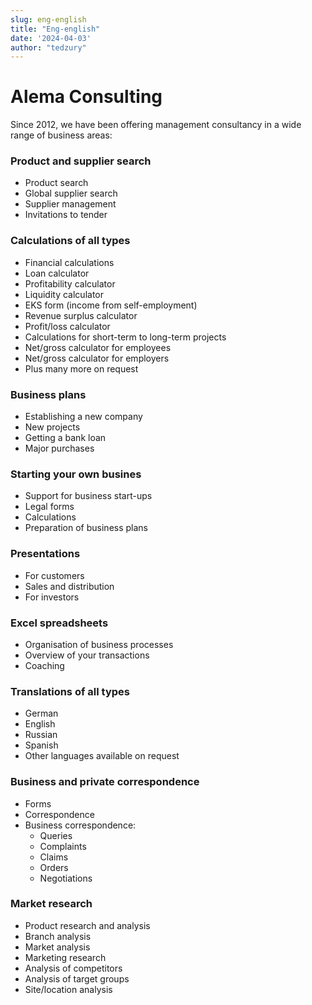 ```yaml
---
slug: eng-english
title: "Eng-english"
date: '2024-04-03'
author: "tedzury"
---
```


# Alema Consulting

Since 2012, we have been offering management consultancy in a wide range of business areas:

### Product and supplier search

- Product search
- Global supplier search
- Supplier management
- Invitations to tender


### Calculations of all types

- Financial calculations
- Loan calculator
- Profitability calculator
- Liquidity calculator
- EKS form (income from self-employment)
- Revenue surplus calculator
- Profit/loss calculator
- Calculations for short-term to long-term projects
- Net/gross calculator for employees
- Net/gross calculator for employers
- Plus many more on request


### Business plans

- Establishing a new company
- New projects
- Getting a bank loan
- Major purchases


### Starting your own busines

- Support for business start-ups
- Legal forms
- Calculations
- Preparation of business plans

### Presentations

- For customers
- Sales and distribution
- For investors

### Excel spreadsheets

- Organisation of business processes
- Overview of your transactions
- Coaching

### Translations of all types

- German
- English
- Russian
- Spanish
- Other languages available on request

### Business and private correspondence

  - Forms
  - Correspondence
  - Business correspondence:
    - Queries
    - Complaints
    - Claims
    - Orders
    - Negotiations


### Market research

  - Product research and analysis
  - Branch analysis
  - Market analysis
  - Marketing research
  - Analysis of competitors
  - Analysis of target groups
  - Site/location analysis
